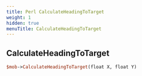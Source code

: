 ```yaml
---
title: Perl CalculateHeadingToTarget
weight: 1
hidden: true
menuTitle: CalculateHeadingToTarget
---
```

## CalculateHeadingToTarget
```perl
$mob->CalculateHeadingToTarget(float X, float Y)
```